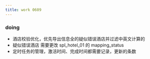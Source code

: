 ```yaml
---
title: work 0609
---
```


### doing
- 酒店校验优化，优先导出信息全的疑似错误酒店并过滤中英文计算的
- 疑似错误酒店 需要更改 spl_hotel_01 的 mapping_status
- 定时任务的管理，激活时间、完成时间都需要记录，更新的条数